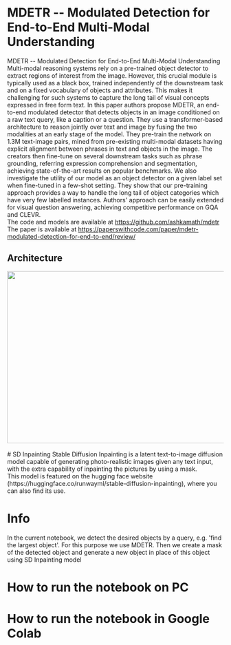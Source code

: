 # MDETR -- Modulated Detection for End-to-End Multi-Modal Understanding
MDETR -- Modulated Detection for End-to-End Multi-Modal Understanding
Multi-modal reasoning systems rely on a pre-trained object detector to extract regions of interest from the image. However, this crucial module is typically used as a black box, trained independently of the downstream task and on a fixed vocabulary of objects and attributes. This makes it challenging for such systems to capture the long tail of visual concepts expressed in free form text. In this paper authors propose MDETR, an end-to-end modulated detector that detects objects in an image conditioned on a raw text query, like a caption or a question. They use a transformer-based architecture to reason jointly over text and image by fusing the two modalities at an early stage of the model. They pre-train the network on 1.3M text-image pairs, mined from pre-existing multi-modal datasets having explicit alignment between phrases in text and objects in the image. The creators then fine-tune on several downstream tasks such as phrase grounding, referring expression comprehension and segmentation, achieving state-of-the-art results on popular benchmarks. We also investigate the utility of our model as an object detector on a given label set when fine-tuned in a few-shot setting. They show that our pre-training approach provides a way to handle the long tail of object categories which have very few labelled instances. Authors' approach can be easily extended for visual question answering, achieving competitive performance on GQA and CLEVR.<br> 
The code and models are available at https://github.com/ashkamath/mdetr <br>
The paper is available at https://paperswithcode.com/paper/mdetr-modulated-detection-for-end-to-end/review/ <br>
## Architecture
<div align="center">
  <img src="https://production-media.paperswithcode.com/methods/Screen_Shot_2021-08-11_at_10.03.50_AM.png" width="1200" height="400"/>
</div> <br>
# SD Inpainting
Stable Diffusion Inpainting is a latent text-to-image diffusion model capable of generating photo-realistic images given any text input, with the extra capability of inpainting the pictures by using a mask.<br>
This model is featured on the hugging face website (https://huggingface.co/runwayml/stable-diffusion-inpainting), where you can also find its use.<br>

# Info
In the current notebook, we detect the desired objects by a query, e.g. 'find the largest object'. For this purpose we use MDETR. Then we create a mask of the detected object and generate a new object in place of this object using SD Inpainting model<br>

# How to run the notebook on PC
# How to run the notebook in Google Colab
